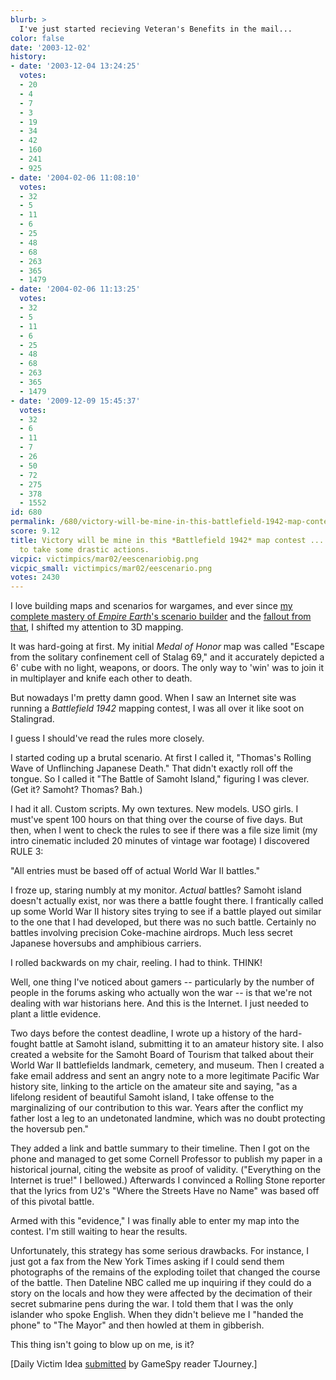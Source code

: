 ```yaml
---
blurb: >
  I've just started recieving Veteran's Benefits in the mail...
color: false
date: '2003-12-02'
history:
- date: '2003-12-04 13:24:25'
  votes:
  - 20
  - 4
  - 7
  - 3
  - 19
  - 34
  - 42
  - 160
  - 241
  - 925
- date: '2004-02-06 11:08:10'
  votes:
  - 32
  - 5
  - 11
  - 6
  - 25
  - 48
  - 68
  - 263
  - 365
  - 1479
- date: '2004-02-06 11:13:25'
  votes:
  - 32
  - 5
  - 11
  - 6
  - 25
  - 48
  - 68
  - 263
  - 365
  - 1479
- date: '2009-12-09 15:45:37'
  votes:
  - 32
  - 6
  - 11
  - 7
  - 26
  - 50
  - 72
  - 275
  - 378
  - 1552
id: 680
permalink: /680/victory-will-be-mine-in-this-battlefield-1942-map-contest--though-i-had-to-take-some-drastic-actions/
score: 9.12
title: Victory will be mine in this *Battlefield 1942* map contest ... though I had
  to take some drastic actions.
vicpic: victimpics/mar02/eescenariobig.png
vicpic_small: victimpics/mar02/eescenario.png
votes: 2430
---
```


I love building maps and scenarios for wargames, and ever since [my
complete mastery of *Empire Earth*'s scenario
builder](@/victim/309.md) and the [fallout from
that](@/victim/317.md), I shifted my attention to 3D mapping.

It was hard-going at first. My initial *Medal of Honor* map was called
"Escape from the solitary confinement cell of Stalag 69," and it
accurately depicted a 6' cube with no light, weapons, or doors. The only
way to 'win' was to join it in multiplayer and knife each other to
death.

But nowadays I'm pretty damn good. When I saw an Internet site was
running a *Battlefield 1942* mapping contest, I was all over it like
soot on Stalingrad.

I guess I should've read the rules more closely.

I started coding up a brutal scenario. At first I called it, "Thomas's
Rolling Wave of Unflinching Japanese Death." That didn't exactly roll
off the tongue. So I called it "The Battle of Samoht Island," figuring I
was clever. (Get it? Samoht? Thomas? Bah.)

I had it all. Custom scripts. My own textures. New models. USO girls. I
must've spent 100 hours on that thing over the course of five days. But
then, when I went to check the rules to see if there was a file size
limit (my intro cinematic included 20 minutes of vintage war footage) I
discovered RULE 3:

"All entries must be based off of actual World War II battles."

I froze up, staring numbly at my monitor. *Actual* battles? Samoht
island doesn't actually exist, nor was there a battle fought there. I
frantically called up some World War II history sites trying to see if a
battle played out similar to the one that I had developed, but there was
no such battle. Certainly no battles involving precision Coke-machine
airdrops. Much less secret Japanese hoversubs and amphibious carriers.

I rolled backwards on my chair, reeling. I had to think. THINK!

Well, one thing I've noticed about gamers -- particularly by the number
of people in the forums asking who actually won the war -- is that we're
not dealing with war historians here. And this is the Internet. I just
needed to plant a little evidence.

Two days before the contest deadline, I wrote up a history of the
hard-fought battle at Samoht island, submitting it to an amateur history
site. I also created a website for the Samoht Board of Tourism that
talked about their World War II battlefields landmark, cemetery, and
museum. Then I created a fake email address and sent an angry note to a
more legitimate Pacific War history site, linking to the article on the
amateur site and saying, "as a lifelong resident of beautiful Samoht
island, I take offense to the marginalizing of our contribution to this
war. Years after the conflict my father lost a leg to an undetonated
landmine, which was no doubt protecting the hoversub pen."

They added a link and battle summary to their timeline. Then I got on
the phone and managed to get some Cornell Professor to publish my paper
in a historical journal, citing the website as proof of validity.
("Everything on the Internet is true!" I bellowed.) Afterwards I
convinced a Rolling Stone reporter that the lyrics from U2's "Where the
Streets Have no Name" was based off of this pivotal battle.

Armed with this "evidence," I was finally able to enter my map into the
contest. I'm still waiting to hear the results.

Unfortunately, this strategy has some serious drawbacks. For instance, I
just got a fax from the New York Times asking if I could send them
photographs of the remains of the exploding toilet that changed the
course of the battle. Then Dateline NBC called me up inquiring if they
could do a story on the locals and how they were affected by the
decimation of their secret submarine pens during the war. I told them
that I was the only islander who spoke English. When they didn't believe
me I "handed the phone" to "The Mayor" and then howled at them in
gibberish.

This thing isn't going to blow up on me, is it?

\[Daily Victim Idea
[submitted](https://web.archive.org/web/20031202000000/http://feedback.gamespy.com/)
by GameSpy reader TJourney.\]